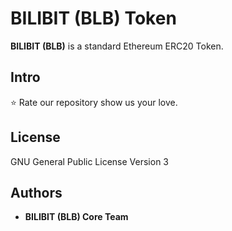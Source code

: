 # BILIBIT (BLB) Token

**BILIBIT (BLB)** is a standard Ethereum ERC20 Token.

## Intro

:star: Rate our repository show us your love.

## License

GNU General Public License Version 3

## Authors

* **BILIBIT (BLB) Core Team**
